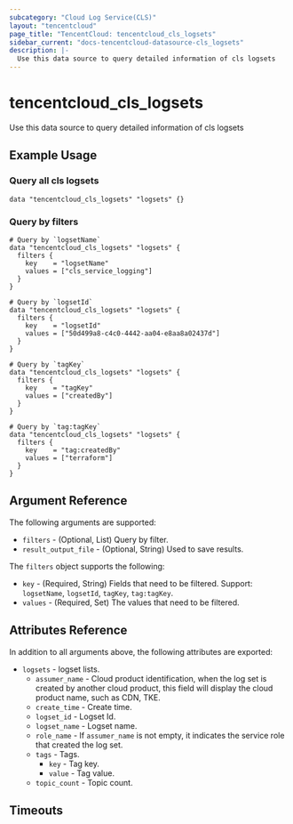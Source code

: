 ```yaml
---
subcategory: "Cloud Log Service(CLS)"
layout: "tencentcloud"
page_title: "TencentCloud: tencentcloud_cls_logsets"
sidebar_current: "docs-tencentcloud-datasource-cls_logsets"
description: |-
  Use this data source to query detailed information of cls logsets
---
```


# tencentcloud_cls_logsets

Use this data source to query detailed information of cls logsets

## Example Usage

### Query all cls logsets

```hcl
data "tencentcloud_cls_logsets" "logsets" {}
```

### Query by filters

```hcl
# Query by `logsetName`
data "tencentcloud_cls_logsets" "logsets" {
  filters {
    key    = "logsetName"
    values = ["cls_service_logging"]
  }
}

# Query by `logsetId`
data "tencentcloud_cls_logsets" "logsets" {
  filters {
    key    = "logsetId"
    values = ["50d499a8-c4c0-4442-aa04-e8aa8a02437d"]
  }
}

# Query by `tagKey`
data "tencentcloud_cls_logsets" "logsets" {
  filters {
    key    = "tagKey"
    values = ["createdBy"]
  }
}

# Query by `tag:tagKey`
data "tencentcloud_cls_logsets" "logsets" {
  filters {
    key    = "tag:createdBy"
    values = ["terraform"]
  }
}
```

## Argument Reference

The following arguments are supported:

* `filters` - (Optional, List) Query by filter.
* `result_output_file` - (Optional, String) Used to save results.

The `filters` object supports the following:

* `key` - (Required, String) Fields that need to be filtered. Support: `logsetName`, `logsetId`, `tagKey`, `tag:tagKey`.
* `values` - (Required, Set) The values that need to be filtered.

## Attributes Reference

In addition to all arguments above, the following attributes are exported:

* `logsets` - logset lists.
  * `assumer_name` - Cloud product identification, when the log set is created by another cloud product, this field will display the cloud product name, such as CDN, TKE.
  * `create_time` - Create time.
  * `logset_id` - Logset Id.
  * `logset_name` - Logset name.
  * `role_name` - If `assumer_name` is not empty, it indicates the service role that created the log set.
  * `tags` - Tags.
    * `key` - Tag key.
    * `value` - Tag value.
  * `topic_count` - Topic count.


## Timeouts

<no value>


